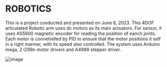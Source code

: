 # ROBOTICS
This is a project conducted and presented on June 6, 2023.
This 4DOF articulated Robotic arm uses dc motors as its main actuators. For sensor, it uses AS5600 magnetic encoder for reading the position of eanch joints.
Each motor is connetrelled by PID to ensure that the motor positions it self in a right manner, with its speed also controlled. The system uses Arduino mega, 2 l298n motor drivers
and A4988 stepper driver.

![image](https://github.com/ron3545/ROBOTICS/assets/86136180/8c5df7ec-9ae5-4f11-8f64-c9f6f45a4ab7)



